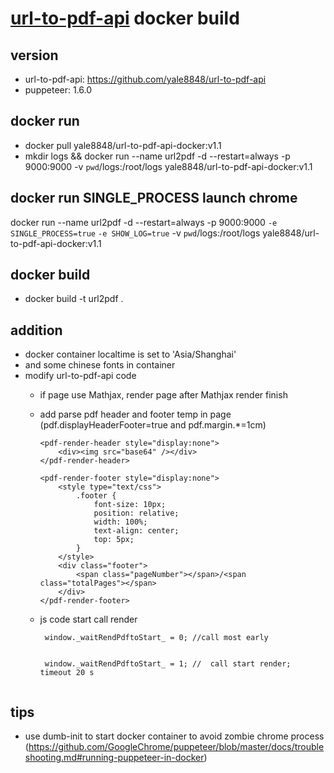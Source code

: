 # [url-to-pdf-api](https://github.com/alvarcarto/url-to-pdf-api) docker build

## version

- url-to-pdf-api: https://github.com/yale8848/url-to-pdf-api 
- puppeteer: 1.6.0

## docker run
 
  - docker pull yale8848/url-to-pdf-api-docker:v1.1
  - mkdir logs && docker run --name url2pdf -d --restart=always -p 9000:9000 -v `pwd`/logs:/root/logs yale8848/url-to-pdf-api-docker:v1.1

## docker run SINGLE_PROCESS launch chrome


docker run --name url2pdf -d --restart=always -p 9000:9000 `-e SINGLE_PROCESS=true` `-e SHOW_LOG=true` -v `pwd`/logs:/root/logs yale8848/url-to-pdf-api-docker:v1.1


## docker build

- docker build -t url2pdf .
  
## addition

- docker container localtime is set to 'Asia/Shanghai'
- and some chinese fonts in container
- modify  url-to-pdf-api code
  - if page use Mathjax, render page after Mathjax render finish
  - add parse pdf header and footer temp in page (pdf.displayHeaderFooter=true and pdf.margin.*=1cm)

    ```
    <pdf-render-header style="display:none">
        <div><img src="base64" /></div>
    </pdf-render-header>

    <pdf-render-footer style="display:none">
        <style type="text/css"> 
            .footer { 
                font-size: 10px;
                position: relative;
                width: 100%;
                text-align: center;
                top: 5px;
            }
        </style>
        <div class="footer">
            <span class="pageNumber"></span>/<span class="totalPages"></span>
        </div>
    </pdf-render-footer>
    ``` 
  -  js code start call render
  
     ```
      window._waitRendPdftoStart_ = 0; //call most early


      window._waitRendPdftoStart_ = 1; //  call start render; timeout 20 s
    
     ```
  


## tips

- use dumb-init to start docker container to avoid zombie chrome process (https://github.com/GoogleChrome/puppeteer/blob/master/docs/troubleshooting.md#running-puppeteer-in-docker)